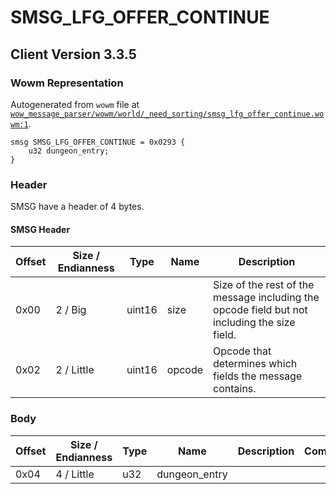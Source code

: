 # SMSG_LFG_OFFER_CONTINUE

## Client Version 3.3.5

### Wowm Representation

Autogenerated from `wowm` file at [`wow_message_parser/wowm/world/_need_sorting/smsg_lfg_offer_continue.wowm:1`](https://github.com/gtker/wow_messages/tree/main/wow_message_parser/wowm/world/_need_sorting/smsg_lfg_offer_continue.wowm#L1).
```rust,ignore
smsg SMSG_LFG_OFFER_CONTINUE = 0x0293 {
    u32 dungeon_entry;
}
```
### Header

SMSG have a header of 4 bytes.

#### SMSG Header

| Offset | Size / Endianness | Type   | Name   | Description |
| ------ | ----------------- | ------ | ------ | ----------- |
| 0x00   | 2 / Big           | uint16 | size   | Size of the rest of the message including the opcode field but not including the size field.|
| 0x02   | 2 / Little        | uint16 | opcode | Opcode that determines which fields the message contains.|

### Body

| Offset | Size / Endianness | Type | Name | Description | Comment |
| ------ | ----------------- | ---- | ---- | ----------- | ------- |
| 0x04 | 4 / Little | u32 | dungeon_entry |  |  |

